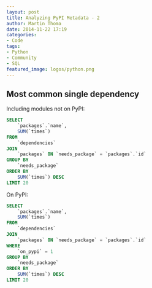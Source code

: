 ```yaml
---
layout: post
title: Analyzing PyPI Metadata - 2
author: Martin Thoma
date: 2014-11-22 17:19
categories:
- Code
tags:
- Python
- Community
- SQL
featured_image: logos/python.png
---
```


## Most common single dependency

Including modules not on PyPI:

```sql
SELECT
    `packages`.`name`,
    SUM(`times`)
FROM
    `dependencies`
JOIN
    `packages` ON `needs_package` = `packages`.`id`
GROUP BY
    `needs_package`
ORDER BY
    SUM(`times`) DESC
LIMIT 20
```

On PyPI:

```sql
SELECT
    `packages`.`name`,
    SUM(`times`)
FROM
    `dependencies`
JOIN
    `packages` ON `needs_package` = `packages`.`id`
WHERE
    `on_pypi` = 1
GROUP BY
    `needs_package`
ORDER BY
    SUM(`times`) DESC
LIMIT 20
```
